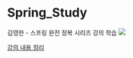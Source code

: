 # Spring_Study
김영한 - 스프링 완전 정복 시리즈 강의 학습
<img src="https://icons8.com/icon/nvtEH6DpqruC/notion">
<p><a href="https://www.notion.so/4030d9bc84d54f7a84f967627d88e8de?v=79804b6286764407af0ad08941b52659">강의 내용 정리</a></p>
